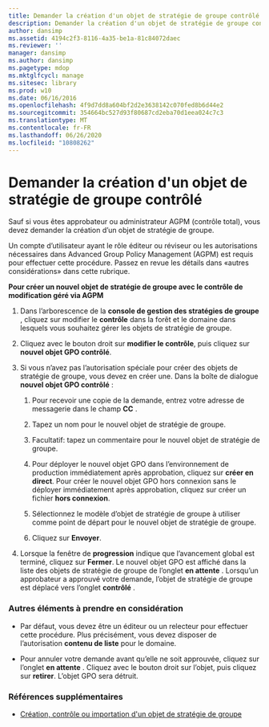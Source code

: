 ```yaml
---
title: Demander la création d'un objet de stratégie de groupe contrôlé
description: Demander la création d'un objet de stratégie de groupe contrôlé
author: dansimp
ms.assetid: 4194c2f3-8116-4a35-be1a-81c84072daec
ms.reviewer: ''
manager: dansimp
ms.author: dansimp
ms.pagetype: mdop
ms.mktglfcycl: manage
ms.sitesec: library
ms.prod: w10
ms.date: 06/16/2016
ms.openlocfilehash: 4f9d7dd8a604bf2d2e3638142c070fed8b6d44e2
ms.sourcegitcommit: 354664bc527d93f80687cd2eba70d1eea024c7c3
ms.translationtype: MT
ms.contentlocale: fr-FR
ms.lasthandoff: 06/26/2020
ms.locfileid: "10808262"
---
```

# Demander la création d'un objet de stratégie de groupe contrôlé


Sauf si vous êtes approbateur ou administrateur AGPM (contrôle total), vous devez demander la création d’un objet de stratégie de groupe.

Un compte d’utilisateur ayant le rôle éditeur ou réviseur ou les autorisations nécessaires dans Advanced Group Policy Management (AGPM) est requis pour effectuer cette procédure. Passez en revue les détails dans «autres considérations» dans cette rubrique.

**Pour créer un nouvel objet de stratégie de groupe avec le contrôle de modification géré via AGPM**

1.  Dans l’arborescence de la **console de gestion des stratégies de groupe** , cliquez sur modifier le **contrôle** dans la forêt et le domaine dans lesquels vous souhaitez gérer les objets de stratégie de groupe.

2.  Cliquez avec le bouton droit sur **modifier le contrôle**, puis cliquez sur **nouvel objet GPO contrôlé**.

3.  Si vous n’avez pas l’autorisation spéciale pour créer des objets de stratégie de groupe, vous devez en créer une. Dans la boîte de dialogue **nouvel objet GPO contrôlé** :

    1.  Pour recevoir une copie de la demande, entrez votre adresse de messagerie dans le champ **CC** .

    2.  Tapez un nom pour le nouvel objet de stratégie de groupe.

    3.  Facultatif: tapez un commentaire pour le nouvel objet de stratégie de groupe.

    4.  Pour déployer le nouvel objet GPO dans l’environnement de production immédiatement après approbation, cliquez sur **créer en direct**. Pour créer le nouvel objet GPO hors connexion sans le déployer immédiatement après approbation, cliquez sur créer un fichier **hors connexion**.

    5.  Sélectionnez le modèle d’objet de stratégie de groupe à utiliser comme point de départ pour le nouvel objet de stratégie de groupe.

    6.  Cliquez sur **Envoyer**.

4.  Lorsque la fenêtre de **progression** indique que l’avancement global est terminé, cliquez sur **Fermer**. Le nouvel objet GPO est affiché dans la liste des objets de stratégie de groupe de l’onglet **en attente** . Lorsqu’un approbateur a approuvé votre demande, l’objet de stratégie de groupe est déplacé vers l’onglet **contrôlé** .

### Autres éléments à prendre en considération

-   Par défaut, vous devez être un éditeur ou un relecteur pour effectuer cette procédure. Plus précisément, vous devez disposer de l’autorisation **contenu de liste** pour le domaine.

-   Pour annuler votre demande avant qu’elle ne soit approuvée, cliquez sur l’onglet **en attente** . Cliquez avec le bouton droit sur l’objet, puis cliquez sur **retirer**. L’objet GPO sera détruit.

### Références supplémentaires

-   [Création, contrôle ou importation d'un objet de stratégie de groupe](creating-controlling-or-importing-a-gpo-agpm30ops.md)

 

 





